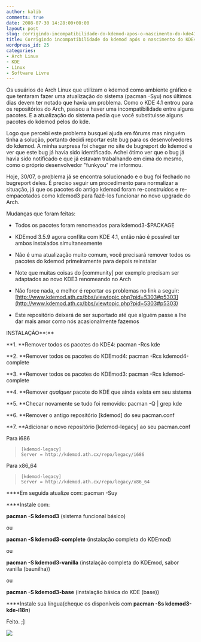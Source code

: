 ```yaml
---
author: kalib
comments: true
date: 2008-07-30 14:28:00+00:00
layout: post
slug: corrigindo-incompatibilidade-do-kdemod-apos-o-nascimento-do-kde41-no-arch
title: Corrigindo incompatibilidade do kdemod após o nascimento do KDE4.1 no Arch
wordpress_id: 25
categories:
- Arch Linux
- KDE
- Linux
- Software Livre
---
```


Os usuários de Arch Linux que utilizam o kdemod como ambiente gráfico e que tentaram fazer uma atualização do sistema (pacman -Syu) nos últimos dias devem ter notado que havia um problema. Como o KDE 4.1 entrou para os repositórios do Arch, passou a haver uma incompatibilidade entre alguns pacotes. E a atualização do sistema pedia que você substituisse alguns pacotes do kdemod pelos do kde.




Logo que percebi este problema busquei ajuda em fórums mas ninguém tinha a solução, portanto decidi reportar este bug para os desenvolvedores do kdemod. A minha surpresa foi chegar no site de bugreport do kdemod e ver que este bug já havia sido identificado. Achei ótimo ver que o bug já havia sido notificado e que já estavam trabalhando em cima do mesmo, como o próprio desenvolvedor "funkyou" me informou.




Hoje, 30/07, o problema já se encontra solucionado e o bug foi fechado no bugreport deles. É preciso seguir um procedimento para normalizar a situação, já que os pacotes do antigo kdemod foram re-construídos e re-empacotados como kdemod3 para fazê-los funcionar no novo upgrade do Arch.




Mudanças que foram feitas:




- Todos os pacotes foram renomeados para kdemod3-$PACKAGE




- KDEmod 3.5.9 agora conflita com KDE 4.1, então não é possível ter ambos instalados simultaneamente




- Não é uma atualização muito comum, você precisará remover todos os pacotes do kdemod primeiramente para depois reinstalar




- Note que muitas coisas do [community] por exemplo precisam ser adaptados ao novo KDE3 renomeando no Arch




- Não force nada, o melhor é reportar os problemas no link a seguir: [http://www.kdemod.ath.cx/bbs/viewtopic.php?pid=5303#p5303](http://www.kdemod.ath.cx/bbs/viewtopic.php?pid=5303#p5303)




- Este repositório deixará de ser suportado até que alguém passe a lhe dar mais amor como nós acasionalmente fazemos  

  

INSTALAÇÃO**:**  

**1. **Remover todos os pacotes do KDE4: pacman -Rcs kde  

**2. **Remover todos os pacotes do KDEmod4: pacman -Rcs kdemod4-complete  

**3. **Remover todos os pacotes do KDEmod3: pacman -Rcs kdemod-complete  

**4. **Remover _qualquer_ pacote do KDE que ainda exista em seu sistema  

**5. **Checar novamente se tudo foi removido: pacman -Q | grep kde  

**6. **Remover o antigo repositório [kdemod] do seu pacman.conf  

**7. **Adicionar o novo repositório [kdemod-legacy] ao seu pacman.conf




Para i686




> 

>     
>     [kdemod-legacy]
>     Server = http://kdemod.ath.cx/repo/legacy/i686
> 
> 





Para x86_64




> 

>     
>     [kdemod-legacy]
>     Server = http://kdemod.ath.cx/repo/legacy/x86_64
> 
> 





****Em seguida atualize com: pacman -Suy




****Instale com:  

**pacman -S kdemod3** (sistema funcional básico)  

ou  

**pacman -S kdemod3-complete** (instalação completa do KDEmod)  

ou  

**pacman -S kdemod3-vanilla** (instalação completa do KDEmod, sabor vanilla (baunilha))  

ou  

**pacman -S kdemod3-base** (instalação básica do KDE (base))




****Instale sua língua(cheque os disponíveis com **pacman -Ss kdemod3-kde-i18n**)




Feito. ;]




[![](http://img376.imageshack.us/img376/8000/userbar635980sd7.gif)](http://img376.imageshack.us/img376/8000/userbar635980sd7.gif)



